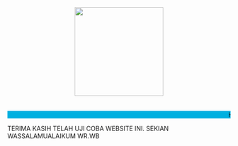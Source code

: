 
<center>
     <img width="200px" src="https://telegra.ph/file/c0d34cec1e0b35a2034b9.jpg" alt="">
    
  </center>
  
 
  <br>
  <br>
  <marquee bgcolor="ligtblue" behavior="" direction="left">Hallo Saya Adalah Siswa Smpn2 balongbendo yang telah mengembangkan website ini..</marquee>
  
  <p>TERIMA KASIH TELAH UJI COBA WEBSITE INI. SEKIAN WASSALAMUALAIKUM WR.WB</p>
